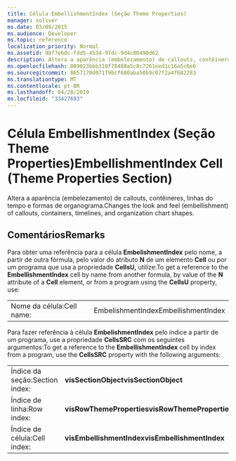 ```yaml
---
title: Célula EmbellishmentIndex (Seção Theme Properties)
manager: soliver
ms.date: 03/09/2015
ms.audience: Developer
ms.topic: reference
localization_priority: Normal
ms.assetid: 98f7ebdc-fdd5-4534-97dc-9d4c00490d62
description: Altera a aparência (embelezamento) de callouts, contêineres, linhas do tempo e formas de organograma.
ms.openlocfilehash: 089623bbb310f78488a5c8c7261eed1c16a5c6e6
ms.sourcegitcommit: 8657170d071f9bcf680aba50b9c07f2a4fb82283
ms.translationtype: MT
ms.contentlocale: pt-BR
ms.lasthandoff: 04/28/2019
ms.locfileid: "33427693"
---
```

# <a name="embellishmentindex-cell-theme-properties-section"></a><span data-ttu-id="33c77-103">Célula EmbellishmentIndex (Seção Theme Properties)</span><span class="sxs-lookup"><span data-stu-id="33c77-103">EmbellishmentIndex Cell (Theme Properties Section)</span></span>

<span data-ttu-id="33c77-104">Altera a aparência (embelezamento) de callouts, contêineres, linhas do tempo e formas de organograma.</span><span class="sxs-lookup"><span data-stu-id="33c77-104">Changes the look and feel (embellishment) of callouts, containers, timelines, and organization chart shapes.</span></span>
  
## <a name="remarks"></a><span data-ttu-id="33c77-105">Comentários</span><span class="sxs-lookup"><span data-stu-id="33c77-105">Remarks</span></span>

<span data-ttu-id="33c77-106">Para obter uma referência para a célula **EmbelishmentIndex** pelo nome, a partir de outra fórmula, pelo valor do atributo **N** de um elemento **Cell** ou por um programa que usa a propriedade **CellsU,** utilize:</span><span class="sxs-lookup"><span data-stu-id="33c77-106">To get a reference to the **EmbellishmentIndex** cell by name from another formula, by value of the **N** attribute of a **Cell** element, or from a program using the **CellsU** property, use:</span></span> 
  
|||
|:-----|:-----|
| <span data-ttu-id="33c77-107">Nome da célula:</span><span class="sxs-lookup"><span data-stu-id="33c77-107">Cell name:</span></span>  <br/> | <span data-ttu-id="33c77-108">EmbelishmentIndex</span><span class="sxs-lookup"><span data-stu-id="33c77-108">EmbellishmentIndex</span></span>  <br/> |
   
<span data-ttu-id="33c77-109">Para fazer referência à célula **EmbelishmentIndex** pelo índice a partir de um programa, use a propriedade **CellsSRC** com os seguintes argumentos:</span><span class="sxs-lookup"><span data-stu-id="33c77-109">To get a reference to the **EmbellishmentIndex** cell by index from a program, use the **CellsSRC** property with the following arguments:</span></span> 
  
|||
|:-----|:-----|
| <span data-ttu-id="33c77-110">Índice da seção:</span><span class="sxs-lookup"><span data-stu-id="33c77-110">Section index:</span></span>  <br/> |<span data-ttu-id="33c77-111">**visSectionObject**</span><span class="sxs-lookup"><span data-stu-id="33c77-111">**visSectionObject**</span></span> <br/> |
| <span data-ttu-id="33c77-112">Índice de linha:</span><span class="sxs-lookup"><span data-stu-id="33c77-112">Row index:</span></span>  <br/> |<span data-ttu-id="33c77-113">**visRowThemeProperties**</span><span class="sxs-lookup"><span data-stu-id="33c77-113">**visRowThemeProperties**</span></span> <br/> |
| <span data-ttu-id="33c77-114">Índice de célula:</span><span class="sxs-lookup"><span data-stu-id="33c77-114">Cell index:</span></span>  <br/> |<span data-ttu-id="33c77-115">**visEmbellishmentIndex**</span><span class="sxs-lookup"><span data-stu-id="33c77-115">**visEmbellishmentIndex**</span></span> <br/> |
   


